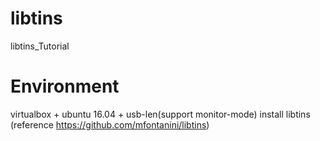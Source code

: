 # libtins
libtins_Tutorial
# Environment
virtualbox + ubuntu 16.04 + usb-len(support monitor-mode)
install libtins (reference https://github.com/mfontanini/libtins)
